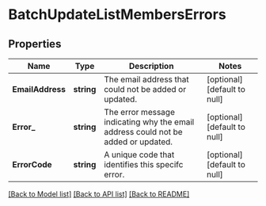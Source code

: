 # BatchUpdateListMembersErrors

## Properties
Name | Type | Description | Notes
------------ | ------------- | ------------- | -------------
**EmailAddress** | **string** | The email address that could not be added or updated. | [optional] [default to null]
**Error_** | **string** | The error message indicating why the email address could not be added or updated. | [optional] [default to null]
**ErrorCode** | **string** | A unique code that identifies this specifc error. | [optional] [default to null]

[[Back to Model list]](../README.md#documentation-for-models) [[Back to API list]](../README.md#documentation-for-api-endpoints) [[Back to README]](../README.md)


